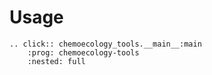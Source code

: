 # Usage

```{eval-rst}
.. click:: chemoecology_tools.__main__:main
    :prog: chemoecology-tools
    :nested: full
```

